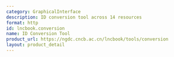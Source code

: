 ```yaml
---
category: GraphicalInterface
description: ID conversion tool across 14 resources
format: http
id: lncbook.conversion
name: ID Conversion Tool
product_url: https://ngdc.cncb.ac.cn/lncbook/tools/conversion
layout: product_detail
---
```


